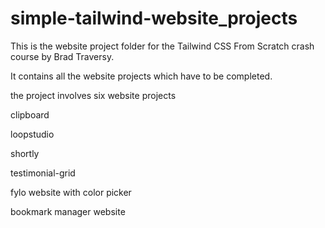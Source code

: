 # simple-tailwind-website_projects

This is the website project folder for the Tailwind CSS From Scratch crash course by Brad Traversy.

It contains all the website projects which have to be completed.

the project involves six website projects 

clipboard

loopstudio

shortly

testimonial-grid

fylo website with color picker

bookmark manager website



